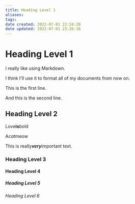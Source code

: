 ```yaml
---
title: Heading Level 1
aliases: 
tags: 
date created: 2022-07-01 22:24:20
date updated: 2022-07-01 23:26:18
---
```


# Heading Level 1

I really like using Markdown.  

  

I think I'll use it to format all of my documents from now on.

This is the first line.    

And this is the second line.

## Heading Level 2

Love**is**bold

A*cat*meow

This is really***very***important text.

### Heading Level 3

#### Heading Level 4

##### Heading Level 5

###### Heading Level 6
